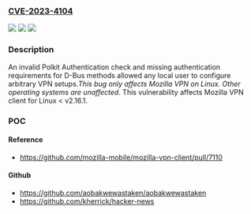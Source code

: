 ### [CVE-2023-4104](https://cve.mitre.org/cgi-bin/cvename.cgi?name=CVE-2023-4104)
![](https://img.shields.io/static/v1?label=Product&message=Mozilla%20VPN%20client%20for%20Linux&color=blue)
![](https://img.shields.io/static/v1?label=Version&message=unspecified%3C%20v2.16.1%20&color=brighgreen)
![](https://img.shields.io/static/v1?label=Vulnerability&message=Local%20user%20authentication%20flaws%20in%20Mozilla%20VPN%20client%20for%20Linux%20in%20v2.16.0%20and%20below.&color=brighgreen)

### Description

An invalid Polkit Authentication check and missing authentication requirements for D-Bus methods allowed any local user to configure arbitrary VPN setups.*This bug only affects Mozilla VPN on Linux. Other operating systems are unaffected.* This vulnerability affects Mozilla VPN client for Linux < v2.16.1.

### POC

#### Reference
- https://github.com/mozilla-mobile/mozilla-vpn-client/pull/7110

#### Github
- https://github.com/aobakwewastaken/aobakwewastaken
- https://github.com/kherrick/hacker-news

